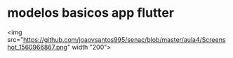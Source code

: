 # modelos basicos app flutter

<img src="https://github.com/joaovsantos995/senac/blob/master/aula4/Screenshot_1560966867.png" width "200">

